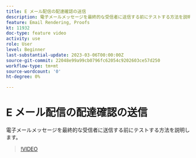 ```yaml
---
title: E メール配信の配達確認の送信
description: 電子メールメッセージを最終的な受信者に送信する前にテストする方法を説明します。
feature: Email Rendering, Proofs
kt: 11932
doc-type: feature video
activity: use
role: User
level: Beginner
last-substantial-update: 2023-03-06T00:00:00Z
source-git-commit: 22048e99a99cb0796fc62054c9202603ce57d250
workflow-type: tm+mt
source-wordcount: '0'
ht-degree: 0%

---
```


# E メール配信の配達確認の送信

電子メールメッセージを最終的な受信者に送信する前にテストする方法を説明します。

>[!VIDEO](https://video.tv.adobe.com/v/3416038/?quality=12)
